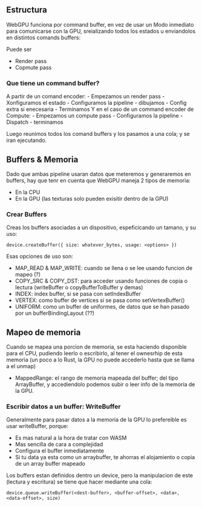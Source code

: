 ## Estructura
WebGPU funciona por command buffer, en vez de usar un Modo inmediato para comunicarse con la GPU, sreializando todos los estados u enviandolos en distintos comands buffers:

Puede ser 
- Render pass
- Copmute pass

### Que tiene un command buffer?
A partir de un comand encoder:
	- Empezamos un render pass
	- Xonfiguramos el estado
	- Configuramos la pipeline
	- dibujamos
	- Config extra si enecesaria
	- Terminamos
Y en el caso de un command encoder de Compute:
	- Empezamos un compute pass
	- Configuramos la pipeline
	- Dispatch
	- terminamos

Luego reunimos todos los comand buffers y los pasamos a una cola; y se iran ejecutando.



## Buffers & Memoria
Dado que ambas pipeline usaran datos que meteremos y generaremos en buffers, hay que tenr en cuenta que WebGPU maneja 2 tipos de memoria:
- En la CPU
- En la GPU (las texturas solo pueden exisitir dentro de la GPU)

### Crear Buffers
Creas los buffers asociadas a un dispositivo, espeficicando un tamano, y su uso:

	device.createBuffer({ size: whatever_bytes, usage: <options> })

Esas opciones de uso son:
- MAP_READ & MAP_WRITE: cuando se llena o se lee usando funcion de mapeo (?)
- COPY_SRC & COPY_DST:  para acceder usando funciones de copia o lectura (writeBuffer o copyBufferToBuffer y demas)
- INDEX: index buffer, si se pasa con setIndexBuffer
- VERTEX: como buffer de vertices si se pasa como setVertexBuffer()
- UNIFORM: como un buffer de uniformes, de datos que se han pasado por un bufferBindingLayout (??)

## Mapeo de memoria
Cuando se mapea una porcion de memoria, se esta haciendo disponible para el CPU, pudiendo leerlo o escribirlo, al tener el ownesrhip de esta memoria (un poco a lo Rust, la GPU no puede accederlo hasta que se llama a el unmap)

- MappedRange: el rango de memoria mapeada del buffer; del tipo ArrayBuffer, y accediendolo podemos subir o leer info de la memoria de la GPU.

### Escribir datos a un buffer: WriteBuffer
Generalmente para pasar datos a la memoria de la GPU lo prefereible es usar writeBuffer, porque:
- Es mas natural a la hora de tratar con WASM
- Mas sencilla de cara a complejidad
- Configura el buffer inmediatamente
- Si tu data ya esta como un arraybuffer, te ahorras el alojamiento o copia de un array buffer mapeado

Los buffers estan definidos dentro un device, pero la manipulacion de este (lectura y escritura) se tiene que hacer mediante una cola:

	device.queue.writeBuffer(<dest-buffer>, <buffer-offset>, <data>, <data-offset>, size)

